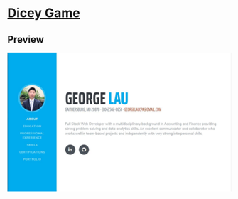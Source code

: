 # [Dicey Game](https://dicey-black-jack.herokuapp.com/)

## Preview

[![App Preview](https://github.com/laugeorge/laugeorge.github.io/blob/master/profile%20snap.JPG)](https://laugeorge.github.io/)